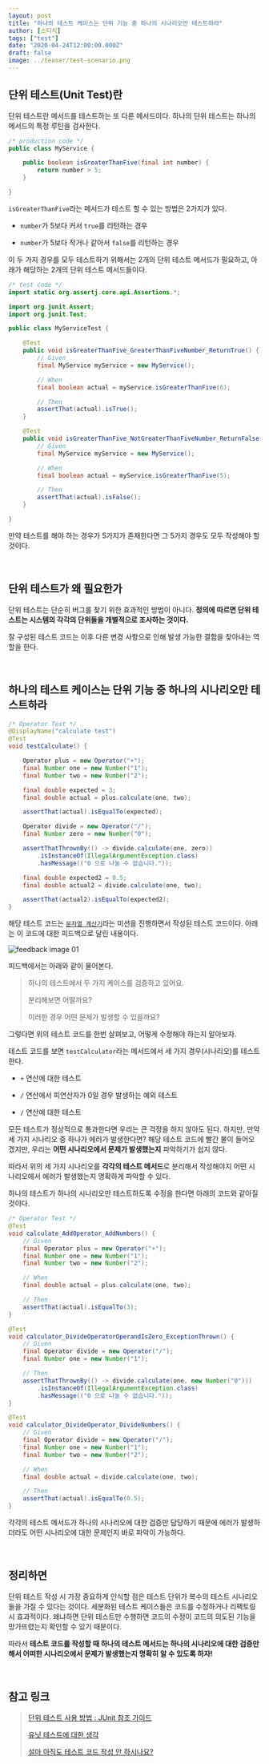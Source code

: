 ```yaml
---
layout: post
title: "하나의 테스트 케이스는 단위 기능 중 하나의 시나리오만 테스트하라"
author: [스티치]
tags: ["test"]
date: "2020-04-24T12:00:00.000Z"
draft: false
image: ../teaser/test-scenario.png
---
```


## 단위 테스트(Unit Test)란

단위 테스트란 메서드를 테스트하는 또 다른 메서드이다. 하나의 단위 테스트는 하나의 메서드의 특정 루틴을 검사한다.

```java
/* production code */
public class MyService {

    public boolean isGreaterThanFive(final int number) {
        return number > 5;
    }

}
```

`isGreaterThanFive`라는 메서드가 테스트 할 수 있는 방법은 2가지가 있다.

- `number`가 5보다 커서 `true`를 리턴하는 경우

- `number`가 5보다 작거나 같아서 `false`를 리턴하는 경우

이 두 가지 경우를 모두 테스트하기 위해서는 2개의 단위 테스트 메서드가 필요하고, 아래가 해당하는 2개의 단위 테스트 메서드들이다.

```java
/* test code */
import static org.assertj.core.api.Assertions.*;

import org.junit.Assert;
import org.junit.Test;

public class MyServiceTest {

    @Test
    public void isGreaterThanFive_GreaterThanFiveNumber_ReturnTrue() {
        // Given
        final MyService myService = new MyService();

        // When
        final boolean actual = myService.isGreaterThanFive(6);

        // Then
        assertThat(actual).isTrue();
    }

    @Test
    public void isGreaterThanFive_NotGreaterThanFiveNumber_ReturnFalse() {
        // Given
        final MyService myService = new MyService();

        // When
        final boolean actual = myService.isGreaterThanFive(5);

        // Then
        assertThat(actual).isFalse();
    }

}
```

만약 테스트를 해야 하는 경우가 5가지가 존재한다면 그 5가지 경우도 모두 작성해야 할 것이다.

<br/>

## 단위 테스트가 왜 필요한가

단위 테스트는 단순히 버그를 찾기 위한 효과적인 방법이 아니다. **정의에 따르면 단위 테스트는 시스템의 각각의 단위들을 개별적으로 조사하는 것이다.**

잘 구성된 테스트 코드는 이후 다른 변경 사항으로 인해 발생 가능한 결함을 찾아내는 역할을 한다.

<br/>

## 하나의 테스트 케이스는 단위 기능 중 하나의 시나리오만 테스트하라

```java
/* Operator Test */
@DisplayName("calculate test")
@Test
void testCalculate() {

    Operator plus = new Operator("+");
    final Number one = new Number("1");
    final Number two = new Number("2");

    final double expected = 3;
    final double actual = plus.calculate(one, two);

    assertThat(actual).isEqualTo(expected);

    Operator divide = new Operator("/");
    final Number zero = new Number("0");

    assertThatThrownBy(() -> divide.calculate(one, zero))
        .isInstanceOf(IllegalArgumentException.class)
        .hasMessage(("0 으로 나눌 수 없습니다."));

    final double expected2 = 0.5;
    final double actual2 = divide.calculate(one, two);

    assertThat(actual2).isEqualTo(expected2);
}
```

해당 테스트 코드는 [`문자열 계산기`](https://github.com/woowacourse/java-calculator)라는 미션을 진행하면서 작성된 테스트 코드이다. 아래는 이 코드에 대한 피드백으로 달린 내용이다.

![feedback image 01](../images/2020-04-24-one-test-must-check-one-scenario_01.png)

피드백에서는 아래와 같이 물어본다.

> 하나의 테스트에서 두 가지 케이스를 검증하고 있어요.
>
> 분리해보면 어떨까요?
>
> 이러한 경우 어떤 문제가 발생할 수 있을까요?

그렇다면 위의 테스트 코드를 한번 살펴보고, 어떻게 수정해야 하는지 알아보자.

테스트 코드를 보면 `testCalculator`라는 메서드에서 세 가지 경우(시나리오)를 테스트한다.

- `+` 연산에 대한 테스트

- `/` 연산에서 피연산자가 0일 경우 발생하는 예외 테스트

- `/` 연산에 대한 테스트

모든 테스트가 정상적으로 통과한다면 우리는 큰 걱정을 하지 않아도 된다.
하지만, 만약 세 가지 시나리오 중 하나가 에러가 발생한다면? 해당 테스트 코드에 빨간 불이 들어오겠지만, 우리는 **어떤 시나리오에서 문제가 발생했는지** 파악하기가 쉽지 않다.

따라서 위의 세 가지 시나리오를 **각각의 테스트 메서드**로 분리해서 작성해야지 어떤 시나리오에서 에러가 발생했는지 명확하게 파악할 수 있다.

하나의 테스트가 하나의 시나리오만 테스트하도록 수정을 한다면 아래의 코드와 같아질 것이다.

```java
/* Operator Test */
@Test
void calculate_AddOperator_AddNumbers() {
    // Given
    final Operator plus = new Operator("+");
    final Number one = new Number("1");
    final Number two = new Number("2");

    // When
    final double actual = plus.calculate(one, two);

    // Then
    assertThat(actual).isEqualTo(3);
}

@Test
void calculator_DivideOperatorOperandIsZero_ExceptionThrown() {
    // Given
    final Operator divide = new Operator("/");
    final Number one = new Number("1");

    // Then
    assertThatThrownBy(() -> divide.calculate(one, new Number("0")))
        .isInstanceOf(IllegalArgumentException.class)
        .hasMessage(("0 으로 나눌 수 없습니다."));
}

@Test
void calculator_DivideOperator_DivideNumbers() {
    // Given
    final Operator divide = new Operator("/");
    final Number one = new Number("1");
    final Number two = new Number("2");

    // When
    final double actual = divide.calculate(one, two);

    // Then
    assertThat(actual).isEqualTo(0.5);
}

```

각각의 테스트 메서드가 하나의 시나리오에 대한 검증만 담당하기 때문에 에러가 발생하더라도 어떤 시나리오에 대한 문제인지 바로 파악이 가능하다.

<br/>

## 정리하면

단위 테스트 작성 시 가장 중요하게 인식할 점은 테스트 단위가 복수의 테스트 시나리오들을 가질 수 있다는 것이다. 세분화된 테스트 케이스들은 코드를 수정하거나 리팩토링시 효과적이다. 왜냐하면 단위 테스트만 수행하면 코드의 수정이 코드의 의도된 기능을 망가뜨렸는지 확인할 수 있기 때문이다.

따라서 **테스트 코드를 작성할 때 하나의 테스트 메서드는 하나의 시나리오에 대한 검증만 해서 어떠한 시나리오에서 문제가 발생했는지 명확히 알 수 있도록 하자!**

<br/>

## 참고 링크

> [단위 테스트 사용 방법 : JUnit 참조 가이드](https://brunch.co.kr/@pubjinson/16)
>
> [유닛 테스트에 대한 생각](https://blog.outsider.ne.kr/1275)
>
> [설마 아직도 테스트 코드 작성 안 하시나요?](https://medium.com/@ssowonny/%EC%84%A4%EB%A7%88-%EC%95%84%EC%A7%81%EB%8F%84-%ED%85%8C%EC%8A%A4%ED%8A%B8-%EC%BD%94%EB%93%9C%EB%A5%BC-%EC%9E%91%EC%84%B1-%EC%95%88-%ED%95%98%EC%8B%9C%EB%82%98%EC%9A%94-b54ec61ef91a)
